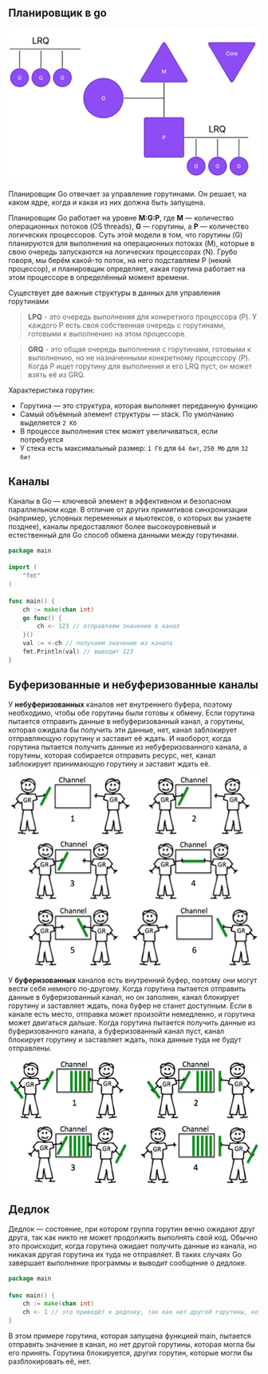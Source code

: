 ## Планировщик в go
![](./img/goroutine.png)

Планировщик Go отвечает за управление горутинами. Он решает, на каком ядре, когда и какая из них должна быть запущена.

Планировщик Go работает на уровне **M:G:P**, где **M** — количество операционных потоков (OS threads), **G** — горутины, а **P** — количество логических процессоров. Суть этой модели в том, что горутины (G) планируются для выполнения на операционных потоках (M), которые в свою очередь запускаются на логических процессорах (N). Грубо говоря, мы берём какой-то поток, на него подставляем P (некий процессор), и планировщик определяет, какая горутина работает на этом процессоре в определённый момент времени.

Существует две важные структуры в данных для управления горутинами
> **LPQ** - это очередь выполнения для конкретного процессора (P). У каждого P есть своя собственная очередь с горутинами, готовыми к выполнению на этом процессоре.

> **GRQ** - это общая очередь выполнения с горутинами, готовыми к выполнению, но не назначенными конкретному процессору (P). Когда P ищет горутину для выполнения и его LRQ пуст, он может взять её из GRQ.

Характеристика горутин:
- Горутина — это структура, которая выполняет переданную функцию
- Самый объёмный элемент структуры — stack. По умолчанию выделяется `2 Кб`
- В процессе выполнения стек может увеличиваться, если потребуется
- У стека есть максимальный размер: `1 Гб` для `64 бит`, `250 Мб` для `32 бит`

## Каналы
Каналы в Go — ключевой элемент в эффективном и безопасном параллельном коде. В отличие от других примитивов синхронизации (например, условных переменных и мьютексов, о которых вы узнаете позднее), каналы предоставляют более высокоуровневый и естественный для Go способ обмена данными между горутинами.

``` go
package main

import (
	"fmt"
)

func main() {
	ch := make(chan int)
	go func() {
		ch <- 123 // отправляем значение в канал
	}()
	val := <-ch // получаем значение из канала
	fmt.Println(val) // выводит 123
}
```

## Буферизованные и небуферизованные каналы
У **небуферизованных** каналов нет внутреннего буфера, поэтому необходимо, чтобы обе горутины были готовы к обмену. Если горутина пытается отправить данные в небуферизованный канал, а горутины, которая ожидала бы получить эти данные, нет, канал заблокирует отправляющую горутину и заставит её ждать. И наоборот, когда горутина пытается получить данные из небуферизованного канала, а горутины, которая собирается отправить ресурс, нет, канал заблокирует принимающую горутину и заставит ждать её.

![](./img//buff_ot_not.png)

У **буферизованных** каналов есть внутренний буфер, поэтому они могут вести себя немного по-другому. Когда горутина пытается отправить данные в буферизованный канал, но он заполнен, канал блокирует горутину и заставляет ждать, пока буфер не станет доступным. Если в канале есть место, отправка может произойти немедленно, и горутина может двигаться дальше. Когда горутина пытается получить данные из буферизованного канала, а буферизованный канал пуст, канал блокирует горутину и заставляет ждать, пока данные туда не будут отправлены.

![](./img/buff_chan.png)

## Дедлок
Дедлок — состояние, при котором группа горутин вечно ожидают друг друга, так как никто не может продолжить выполнять свой код. Обычно это происходит, когда горутина ожидает получить данные из канала, но никакая другая горутина их туда не отправляет. В таких случаях Go завершает выполнение программы и выводит сообщение о дедлоке.

```go
package main

func main() {
	ch := make(chan int)
	ch <- 1 // это приведёт к дедлоку, так как нет другой горутины, которая могла бы принять значение
}
```
В этом примере горутина, которая запущена функцией main, пытается отправить значение в канал, но нет другой горутины, которая могла бы его принять. Горутина блокируется, других горутин, которые могли бы разблокировать её, нет.